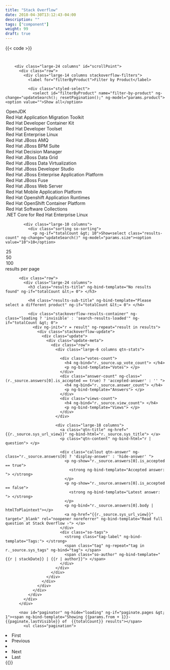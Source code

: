 ```yaml
---
title: "Stack Overflow"
date: 2018-04-30T13:12:43-04:00
description: ""
tags: ["component"]
weight: 99
draft: true
---
```


{{< code >}}<div ng-app="search">
  <div class="row" ng-controller="SearchController">
    <div class="large-24 columns">
      <div class="row">
        <div class="large-24 columns">
          <form class="search-bar" ng-submit="updateSearch(); resetPagination();" role="search"> </form>
        </div>

        <div class="large-24 columns" id="scrollPoint">
          <div class="row">
            <div class="large-14 columns stackoverflow-filters">
              <label for="filterByProduct">Filter by Product</label>

              <div class="styled-select">
                <select id="filterByProduct" name="filter-by-product" ng-change="updateSearch(); resetPagination();" ng-model="params.product"><option value="">Show all</option>
<option value="openjdk">OpenJDK</option>
<option value="rhamt">Red Hat Application Migration Toolkit</option>
<option value="cdk">Red Hat Developer Container Kit</option>
<option value="developertoolset">Red Hat Developer Toolset</option>
<option value="rhel">Red Hat Enterprise Linux</option>
<option value="amq">Red Hat JBoss AMQ</option>
<option value="bpmsuite">Red Hat JBoss BPM Suite</option>
<option value="brms">Red Hat Decision Manager</option>
<option value="datagrid">Red Hat JBoss Data Grid</option>
<option value="datavirt">Red Hat JBoss Data Virtualization</option>
<option value="devstudio">Red Hat JBoss Developer Studio</option>
<option value="eap">Red Hat JBoss Enterprise Application Platform</option>
<option value="fuse">Red Hat JBoss Fuse</option>
<option value="webserver">Red Hat JBoss Web Server</option>
<option value="rhmap">Red Hat Mobile Application Platform</option>
<option value="rhoar">Red Hat Openshift Application Runtimes</option>
<option value="openshift">Red Hat OpenShift Container Platform</option>
<option value="softwarecollections">Red Hat Software Collections</option>
<option value="dotnet">.NET Core for Red Hat Enterprise Linux</option></select>
</div>
            </div>

            <div class="large-10 columns">
              <div class="sorting so-sorting">
                <p ng-if="totalCount &gt; 10">Show<select class="results-count" ng-change="updateSearch()" ng-model="params.size"><option value="10">10</option>
<option value="25">25</option>
<option value="50">50</option>
<option value="100">100</option></select>results per page</p>
              </div>
            </div>
          </div>

          <div class="row">
            <div class="large-24 columns">
              <h3 class="results-title" ng-bind-template="No results found" ng-if="totalCount &lt;= 0"> </h3>

              <h4 class="results-sub-title" ng-bind-template="Please select a different product" ng-if="totalCount &lt;= 0"> </h4>

              <div class="stackoverflow-results-container" ng-class="loading ? 'invisible' : 'search-results-loaded'" ng-if="totalCount &gt; 0">
                <div ng-init="r = result" ng-repeat="result in results">
                  <div class="stackoverflow-update">
                    <div class="update">
                      <div class="update-meta">
                        <div class="row">
                          <div class="large-6 columns qtn-stats">

                            <div class="votes-count">
                              <h4 ng-bind="r._source.up_vote_count"> </h4>
                              <p ng-bind-template="Votes"> </p>
                            </div>
                            <div class="answer-count" ng-class="(r._source.answers[0].is_accepted == true) ? 'accepted-answer' : '' ">
                              <h4 ng-bind="r._source.answer_count"> </h4>
                              <p ng-bind-template="Answers"> </p>
                            </div>
                            <div class="views-count">
                              <h4 ng-bind="r._source.view_count"> </h4>
                              <p ng-bind-template="Views"> </p>
                            </div>
                          </div>

                          <div class="large-18 columns">
                            <a class="qtn-title" ng-href="{{r._source.sys_url_view}}" ng-bind-html="r._source.sys_title"> </a>
                            <p class="qtn-content" ng-bind-html="r | question"> </p>

                            <div class="callout qtn-answer" ng-class="r._source.answers[0] ? 'display-answer' : 'hide-answer' ">
                              <p ng-show="r._source.answers[0].is_accepted == true">
                                <strong ng-bind-template="Accepted answer: "> </strong>
                              </p>
                              <p ng-show="r._source.answers[0].is_accepted == false">
                                <strong ng-bind-template="Latest answer: "> </strong>
                              </p>
                              <p ng-bind="r._source.answers[0].body | htmlToPlaintext"></p>
                              <a ng-href="{{r._source.sys_url_view}}" target="_blank" rel="noopener noreferrer" ng-bind-template="Read full question at Stack Overflow ›"> </a>
                            </div>
                            <div class="so-tags">
                              <strong class="tag-label" ng-bind-template="Tags:"> </strong>
                              <span class="tag" ng-repeat="tag in r._source.sys_tags" ng-bind="tag"> </span>
                              <span class="so-author" ng-bind-template="{{r | stackDate}} | {{r | author}}"> </span>
                            </div>
                          </div>
                        </div>
                      </div>
                    </div>
                  </div>
                </div>
              </div>
            </div>
          </div>

          <nav id="paginator" ng-hide="loading" ng-if="paginate.pages &gt; 1"><span ng-bind-template="Showing {{params.from + 1}}-{{paginate.lastVisible}} of  {{totalCount}} results"></span>
            <ul class="pagination">
<li id="pagination-first" ng-class="paginate.currentPage &lt; 2 ? 'unavailable': 'available'">
                <a ng-click="goToPage('first'); scrollPosition();">First</a>
              </li>
              <li id="pagination-prev" ng-class="paginate.currentPage &lt; 2 ? 'unavailable': 'available'">
                <a ng-click="goToPage('prev'); scrollPosition();">Previous</a>
              </li>
              <li class="pagination-page-number" id="pagination-{{$index}}" ng-class="{current: page == paginate.currentPage}" ng-repeat="page in paginate.pagesArray track by $index">
                <a ng-click="goToPage(page); scrollPosition();" data-page="{{page}}" ng-bind="page"> </a>
              </li>
              <li id="pagination-next" ng-class="paginate.currentPage &gt;= paginate.pages ? 'unavailable': 'available'">
                <a ng-click="goToPage('next'); scrollPosition();">Next</a>
              </li>
              <li id="pagination-last" ng-class="paginate.currentPage  == paginate.pages ? 'unavailable': 'available'">
                <a ng-click="goToPage('last'); scrollPosition();">Last</a>
              </li>
            </ul></nav>
</div>{{</ code >}}